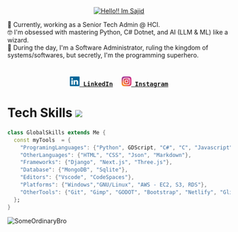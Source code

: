 <p align="center">
  <a href="#">
    <img src="https://readme-typing-svg.demolab.com?font=Honk&size=50&duration=8000&pause=1000&random=false&width=435&lines=Hey+there%2C+I'm+Sajid" alt="Hello!! Im Sajid">
  </a>
</p>

🚀 Currently, working as a Senior Tech Admin @ HCI.<br>
🤓 I'm obsessed with mastering Python, C# Dotnet, and AI (LLM & ML) like a wizard.<br>
💼 During the day, I'm a Software Administrator, ruling the kingdom of systems/softwares, but secretly, I'm the programming superhero.<br>
<br>
<h3 align="center">
  <code><a href="https://www.linkedin.com/in/sajidsabreen" title="LinkedIn Profile"><img width="22" src="images/linkedin (1).svg"> LinkedIn</a></code>&nbsp;&nbsp;&nbsp;&nbsp;
  <code><a href="https://www.instagram.com/saajixd" title="Instagram Profile"><img width="22" src="images/instagram.svg"> Instagram</a></code>
</h3>

# Tech Skills <img src="https://raw.githubusercontent.com/innng/innng/master/assets/kyubey.gif" height="40" />

```dart
class GlobalSkills extends Me {
  const myTools  = {
    "ProgramingLanguages": {"Python", GDScript, "C#", "C", "Javascript", "SQL", "C++"},
    "OtherLanguages": {"HTML", "CSS", "Json", "Markdown"},
    "Frameworks": {"Django", "Next.js", "Three.js"},
    "Database": {"MongoDB", "Sqlite"},
    "Editors": {"Vscode", "CodeSpaces"},
    "Platforms": {"Windows","GNU/Linux", "AWS - EC2, S3, RDS"},
    "OtherTools": {"Git", "Gimp", "GODOT", "Bootstrap", "Netlify", "Glitch"}
  };
}
```

![SomeOrdinaryBro](https://github-readme-stats.vercel.app/api/top-langs/?username=SomeOrdinaryBro&theme=radical&hide_border=true&include_all_commits=true&count_private=true&layout=compact) 
